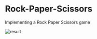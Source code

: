 # Rock-Paper-Scissors
Implementing a Rock Paper Scissors game


![result](https://github.com/stefana24/Rock-Paper-Scissors/result.jpg?raw=true)
